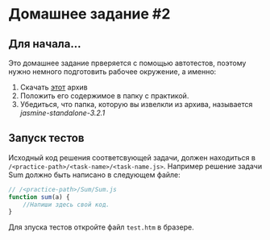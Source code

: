 # Домашнее задание #2
## Для начала...
Это домашнее задание прверяется с помощью автотестов, поэтому нужно немного подготовить рабочее окружение, а именно:
1. Скачать [этот](https://github.com/jasmine/jasmine/releases/download/v3.2.1/jasmine-standalone-3.2.1.zip) архив
2. Положить его содержимое в папку с практикой.
3. Убедиться, что папка, которую вы извелкли из архива, называется *jasmine-standalone-3.2.1*

##  Запуск тестов
Исходный код решения соответсвующей задачи, должен находиться в ```/<practice-path>/<task-name>/<task-name.js>```. Например решение задачи Sum должно быть написано в следующем файле:

```javascript
// /<practice-path>/Sum/Sum.js
function sum(a) {
    //Напиши здесь свой код.
}
```
Для зпуска тестов откройте файл ```test.htm``` в бразере.